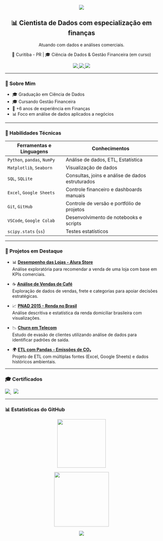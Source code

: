 <!-- Banner -->
<p align="center">
  <img src="https://capsule-render.vercel.app/api?type=waving&color=gradient&height=180&section=header&text=LETÍCIA%20PAESANO&fontSize=35&fontColor=ffffff&animation=fadeIn&fontAlignY=40"/>
</p>

<h2 align="center">📊 Cientista de Dados com especialização em finanças</h2>
<p align="center">Atuando com dados e análises comerciais.</p>
<p align="center">📍 Curitiba - PR | 🎓 Ciência de Dados & Gestão Financeira (em curso)</p>

<p align="center">
  <a href="mailto:leticiapaesano@gmail.com">
    <img src="https://img.shields.io/badge/-Email-red?style=flat-square&logo=gmail&logoColor=white"/>
  </a>
  <a href="https://www.linkedin.com/in/leticiapaesano/" target="_blank">
    <img src="https://img.shields.io/badge/-LinkedIn-blue?style=flat-square&logo=linkedin&logoColor=white"/>
  </a>
  <a href="https://www.notion.so/Let-cia-Paesano-129035f636d180f4904be358bbeb2b7e" target="_blank">
    <img src="https://img.shields.io/badge/-Notion-black?style=flat-square&logo=notion&logoColor=white"/>
  </a>
</p>

---

### 🧠 Sobre Mim

- 🎓 Graduação em Ciência de Dados
- 🎓 Cursando Gestão Financeira
- 💼 +6 anos de experiência em Finanças
- 📊 Foco em análise de dados aplicados a negócios

---

### 🚀 Habilidades Técnicas

| Ferramentas e Linguagens        | Conhecimentos                                      |
|--------------------------------|---------------------------------------------------|
| `Python`, `pandas`, `NumPy`    | Análise de dados, ETL, Estatística                 |
| `Matplotlib`, `Seaborn`        | Visualização de dados                              |
| `SQL`, `SQLite`                | Consultas, joins e análise de dados estruturados  |
| `Excel`, `Google Sheets`       | Controle financeiro e dashboards manuais          |
| `Git`, `GitHub`                | Controle de versão e portfólio de projetos         |
| `VSCode`, `Google Colab`       | Desenvolvimento de notebooks e scripts             |
| `scipy.stats` (`ss`)           | Testes estatísticos                                |

---

### 🧩 Projetos em Destaque

- 📊 [**Desempenho das Lojas - Alura Store**](https://github.com/LeticiaPaesano/Desempenho-das-Lojas-Alura-Store)  
  Análise exploratória para recomendar a venda de uma loja com base em KPIs comerciais.

- ☕ [**Análise de Vendas de Café**](https://github.com/LeticiaPaesano/Analise-de-vendas-de-cafe)  
  Exploração de dados de vendas, frete e categorias para apoiar decisões estratégicas.

- 📈 [**PNAD 2015 - Renda no Brasil**](https://github.com/LeticiaPaesano/Pesquisa-Nacional-por-Amostra-de-Domicilios-PNAD---2015)  
  Análise descritiva e estatística da renda domiciliar brasileira com visualizações.

- 📉 [**Churn em Telecom**](https://github.com/LeticiaPaesano/Telecom-X-Analise-de-Churn)  
  Estudo de evasão de clientes utilizando análise de dados para identificar padrões de saída.

- 🌍 [**ETL com Pandas - Emissões de CO₂**](https://github.com/LeticiaPaesano/ETL-com-Pandas-Emissoes-de-CO2-por-Pais.)  
  Projeto de ETL com múltiplas fontes (Excel, Google Sheets) e dados históricos ambientais.

---

### 🎓 Certificados

  <a href="https://cursos.alura.com.br/user/leticiapaesano/fullCertificate/fe55138a9217fe395886e7c08674c410" target="_blank">
    <img src="https://img.shields.io/badge/ONE%20Tech%20Foundation%20G8%20Data%20Science-ff005c?style=for-the-badge&logo=alura&logoColor=white"/>
  </a>
  &nbsp;
      <a href="https://www.credly.com/badges/bca1b898-f2c6-463f-a0ba-132301d8b683" target="_blank">
    <img src="https://img.shields.io/badge/Credly%20Badge-ff005c?style=for-the-badge&logo=credly&logoColor=white"/>
  </a>
</p>

---
  
### 📊 Estatísticas do GitHub

<p align="center">
  <img height="160em" src="https://github-readme-stats.vercel.app/api?username=LeticiaPaesano&show_icons=true&theme=radical&locale=pt-br"/>
  <height="160em" src="https://github-readme-streak-stats.herokuapp.com?user=LeticiaPaesano&theme=radical&locale=pt-br"/>
</p>

<p align="center">
  <img height="180em" src="https://github-readme-stats.vercel.app/api/top-langs/?username=LeticiaPaesano&layout=compact&theme=radical&locale=pt-br"/>
</p>

<p align="center">
  <img src="https://github-profile-trophy.vercel.app/?username=LeticiaPaesano&theme=radical&no-frame=true&margin-w=10&column=3"/>
</p>
